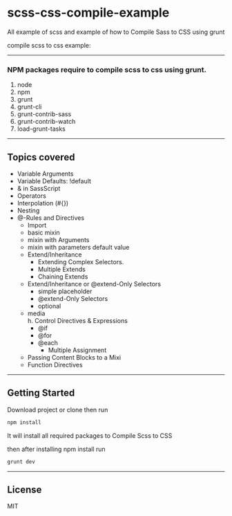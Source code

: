 # scss-css-compile-example
All example of scss and example of how to Compile Sass to CSS using grunt

compile scss to css example:

---

### NPM packages require to compile scss to css using grunt.

1. node
2. npm
3. grunt
4. grunt-cli
5. grunt-contrib-sass
6. grunt-contrib-watch
7. load-grunt-tasks

---

## Topics covered

 -  Variable Arguments
 -  Variable Defaults: !default
 -  & in SassScript
 -  Operators
 -  Interpolation (#{})
 -  Nesting
 -  @-Rules and Directives
     -  Import
     -  basic mixin
     -  mixin with Arguments
     -  mixin with parameters default value
     -  Extend/Inheritance
         -  Extending Complex Selectors.
         -  Multiple Extends
         -  Chaining Extends
     -  Extend/Inheritance or @extend-Only Selectors 
         -  simple placeholder
         -  @extend-Only Selectors
         -  optional
    -  media  
    h. Control Directives & Expressions
        -  @if
        -  @for
        -  @each
            - Multiple Assignment
     -  Passing Content Blocks to a Mixi
     - Function Directives        

---

## Getting Started

Download project or clone then run

```sh
npm install
```
It will install all required packages to Compile Scss to CSS

then after installing npm install run

```sh
grunt dev
```
---

License
----

MIT
